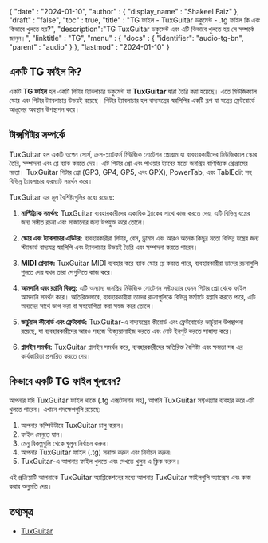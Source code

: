 {
  "date" : "2024-01-10",
  "author" : {
    "display_name" : "Shakeel Faiz"
},
  "draft" : "false",
  "toc" : true,
  "title" : "TG ফাইল - TuxGuitar ডকুমেন্ট - .tg ফাইল কি এবং কিভাবে খুলতে হয়?",
  "description":"TG TuxGuitar ডকুমেন্ট এবং এটি কিভাবে খুলতে হয় সে সম্পর্কে জানুন।",
  "linktitle" : "TG",
  "menu" : {
    "docs" : {
      "identifier": "audio-tg-bn",
      "parent" : "audio"
}
},
  "lastmod" : "2024-01-10"
}

## একটি TG ফাইল কি?

একটি **TG ফাইল** হল একটি গিটার ট্যাবলাচার ডকুমেন্ট যা **TuxGuitar** দ্বারা তৈরি করা হয়েছে। এতে মিউজিক্যাল স্কোর এবং গিটার ট্যাবলাচার উভয়ই রয়েছে। গিটার ট্যাবলাচার হল বাদ্যযন্ত্রের স্বরলিপির একটি রূপ যা যন্ত্রের ফ্রেটবোর্ডে আঙুলের অবস্থান উপস্থাপন করে।

## টাক্সগিটার সম্পর্কে

TuxGuitar হল একটি ওপেন সোর্স, ক্রস-প্ল্যাটফর্ম মিউজিক নোটেশন প্রোগ্রাম যা ব্যবহারকারীদের মিউজিক্যাল স্কোর তৈরি, সম্পাদনা এবং প্লে ব্যাক করতে দেয়। এটি গিটার প্রো এবং পাওয়ার ট্যাবের মতো জনপ্রিয় বাণিজ্যিক প্রোগ্রামের মতো। TuxGuitar গিটার প্রো (GP3, GP4, GP5, এবং GPX), PowerTab, এবং TablEdit সহ বিভিন্ন ট্যাবলাচার ফরম্যাট সমর্থন করে।

TuxGuitar এর মূল বৈশিষ্ট্যগুলির মধ্যে রয়েছে:

1.  **মাল্টিট্র্যাক সমর্থন:** TuxGuitar ব্যবহারকারীদের একাধিক ট্র্যাকের সাথে কাজ করতে দেয়, এটি বিভিন্ন যন্ত্রের জন্য সঙ্গীত রচনা এবং সাজানোর জন্য উপযুক্ত করে তোলে।
    
2.  **স্কোর এবং ট্যাবলাচার এডিটর:** ব্যবহারকারীরা গিটার, বেস, ড্রামস এবং আরও অনেক কিছুর মতো বিভিন্ন যন্ত্রের জন্য স্ট্যান্ডার্ড বাদ্যযন্ত্র স্বরলিপি এবং ট্যাবলাচার উভয়ই তৈরি এবং সম্পাদনা করতে পারেন।
    
3.  **MIDI প্লেব্যাক:** TuxGuitar MIDI ব্যবহার করে ব্যাক স্কোর প্লে করতে পারে, ব্যবহারকারীরা তাদের রচনাগুলি শুনতে দেয় যখন তারা সেগুলিতে কাজ করে।
    
4.  **আমদানি এবং রপ্তানি বিকল্প:** এটি অন্যান্য জনপ্রিয় মিউজিক নোটেশন সফ্টওয়্যার যেমন গিটার প্রো থেকে ফাইল আমদানি সমর্থন করে। অতিরিক্তভাবে, ব্যবহারকারীরা তাদের রচনাগুলিকে বিভিন্ন ফর্ম্যাটে রপ্তানি করতে পারে, এটি অন্যদের সাথে ভাগ করা বা সহযোগিতা করা সহজ করে তোলে।
    
5.  **ভার্চুয়াল কীবোর্ড এবং ফ্রেটবোর্ড:** TuxGuitar-এ বাদ্যযন্ত্রের কীবোর্ড এবং ফ্রেটবোর্ডের ভার্চুয়াল উপস্থাপনা রয়েছে, যা ব্যবহারকারীদের আরও সহজে ভিজ্যুয়ালাইজ করতে এবং নোট ইনপুট করতে সাহায্য করে।
    
6.  **প্লাগইন সমর্থন:** TuxGuitar প্লাগইন সমর্থন করে, ব্যবহারকারীদের অতিরিক্ত বৈশিষ্ট্য এবং ক্ষমতা সহ এর কার্যকারিতা প্রসারিত করতে দেয়।

## কিভাবে একটি TG ফাইল খুলবেন?

আপনার যদি TuxGuitar ফাইল থাকে (.tg এক্সটেনশন সহ), আপনি TuxGuitar সফ্টওয়্যার ব্যবহার করে এটি খুলতে পারেন। এখানে পদক্ষেপগুলি রয়েছে:

1.  আপনার কম্পিউটারে TuxGuitar চালু করুন।
2.  ফাইল মেনুতে যান।
3.  মেনু বিকল্পগুলি থেকে খুলুন নির্বাচন করুন।
4.  আপনার TuxGuitar ফাইল (.tg) সনাক্ত করুন এবং নির্বাচন করুন৷
5.  TuxGuitar-এ আপনার ফাইল খুলতে এবং দেখতে খুলুন এ ক্লিক করুন।

এই প্রক্রিয়াটি আপনাকে TuxGuitar অ্যাপ্লিকেশনের মধ্যে আপনার TuxGuitar ফাইলগুলি অ্যাক্সেস এবং কাজ করার অনুমতি দেয়।

## তথ্যসূত্র
* [TuxGuitar](https://en.wikipedia.org/wiki/TuxGuitar)


